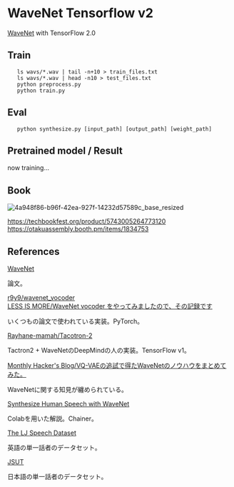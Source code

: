 # WaveNet Tensorflow v2

[WaveNet](https://arxiv.org/abs/1609.03499) with TensorFlow 2.0

## Train

```bash=
   ls wavs/*.wav | tail -n+10 > train_files.txt
   ls wavs/*.wav | head -n10 > test_files.txt
   python preprocess.py
   python train.py
```

## Eval

```bash=
   python synthesize.py [input_path] [output_path] [weight_path]
```

## Pretrained model / Result

now training...

## Book

![4a948f86-b96f-42ea-927f-14232d57589c_base_resized](https://user-images.githubusercontent.com/33972190/76142918-7feff200-60b5-11ea-9569-0423f8bb3fe9.jpg)  

https://techbookfest.org/product/5743005264773120  
https://otakuassembly.booth.pm/items/1834753  

## References

[WaveNet](https://arxiv.org/abs/1609.03499)

論文。

[r9y9/wavenet_vocoder](https://github.com/r9y9/wavenet_vocoder)  
[LESS IS MORE/WaveNet vocoder をやってみましたので、その記録です](https://r9y9.github.io/blog/2018/01/28/wavenet_vocoder/)

いくつもの論文で使われている実装。PyTorch。

[Rayhane-mamah/Tacotron-2](https://github.com/Rayhane-mamah/Tacotron-2)

Tactron2 + WaveNetのDeepMindの人の実装。TensorFlow v1。

[Monthly Hacker's Blog/VQ-VAEの追試で得たWaveNetのノウハウをまとめてみた。](https://www.monthly-hack.com/entry/2018/02/23/203208)

WaveNetに関する知見が纏められている。

[Synthesize Human Speech with WaveNet](https://chainer-colab-notebook.readthedocs.io/ja/latest/notebook/official_example/wavenet.html)

Colabを用いた解説。Chainer。

[The LJ Speech Dataset](https://keithito.com/LJ-Speech-Dataset/)

英語の単一話者のデータセット。

[JSUT](https://sites.google.com/site/shinnosuketakamichi/publication/jsut)

日本語の単一話者のデータセット。

